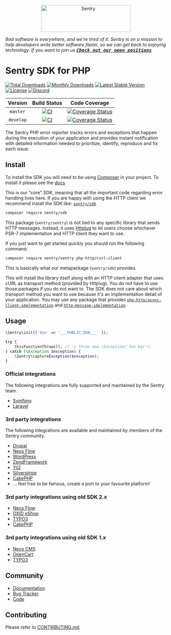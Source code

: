 <p align="center">
  <a href="https://sentry.io/?utm_source=github&utm_medium=logo" target="_blank">
    <img src="https://sentry-brand.storage.googleapis.com/sentry-wordmark-dark-280x84.png" alt="Sentry" width="280" height="84">
  </a>
</p>

_Bad software is everywhere, and we're tired of it. Sentry is on a mission to help developers write better software faster, so we can get back to enjoying technology. If you want to join us [<kbd>**Check out our open positions**</kbd>](https://sentry.io/careers/)_

# Sentry SDK for PHP

[![Total Downloads](https://poser.pugx.org/sentry/sentry/downloads)](https://packagist.org/packages/sentry/sentry)
[![Monthly Downloads](https://poser.pugx.org/sentry/sentry/d/monthly)](https://packagist.org/packages/sentry/sentry)
[![Latest Stable Version](https://poser.pugx.org/sentry/sentry/v/stable)](https://packagist.org/packages/sentry/sentry)
[![License](https://poser.pugx.org/sentry/sentry/license)](https://packagist.org/packages/sentry/sentry)
[![Discord](https://img.shields.io/discord/621778831602221064)](https://discord.gg/cWnMQeA)

| Version | Build Status | Code Coverage |
|:---------:|:-------------:|:-----:|
| `master`| [![CI][master Build Status Image]][master Build Status] | [![Coverage Status][master Code Coverage Image]][master Code Coverage] |
| `develop`| [![CI][develop Build Status Image]][develop Build Status] | [![Coverage Status][develop Code Coverage Image]][develop Code Coverage] |

The Sentry PHP error reporter tracks errors and exceptions that happen during the
execution of your application and provides instant notification with detailed
information needed to prioritize, identify, reproduce and fix each issue.

## Install

To install the SDK you will need to be using [Composer]([https://getcomposer.org/)
in your project. To install it please see the [docs](https://getcomposer.org/download/).

This is our "core" SDK, meaning that all the important code regarding error handling lives here.
If you are happy with using the HTTP client we recommend install the SDK like: [`sentry/sdk`](https://github.com/getsentry/sentry-php-sdk)

```bash
composer require sentry/sdk
```

This package (`sentry/sentry`) is not tied to any specific library that sends HTTP messages. Instead,
it uses [Httplug](https://github.com/php-http/httplug) to let users choose whichever
PSR-7 implementation and HTTP client they want to use.

If you just want to get started quickly you should run the following command:

```bash
composer require sentry/sentry php-http/curl-client
```

This is basically what our metapackage (`sentry/sdk`) provides.

This will install the library itself along with an HTTP client adapter that uses
cURL as transport method (provided by Httplug). You do not have to use those
packages if you do not want to. The SDK does not care about which transport method
you want to use because it's an implementation detail of your application. You may
use any package that provides [`php-http/async-client-implementation`](https://packagist.org/providers/php-http/async-client-implementation)
and [`http-message-implementation`](https://packagist.org/providers/psr/http-message-implementation).

## Usage

```php
\Sentry\init(['dsn' => '___PUBLIC_DSN___' ]);

try {
    thisFunctionThrows(); // -> throw new \Exception('foo bar');
} catch (\Exception $exception) {
    \Sentry\captureException($exception);
}
```

### Official integrations

The following integrations are fully supported and maintained by the Sentry team.

- [Symfony](https://github.com/getsentry/sentry-symfony)
- [Laravel](https://github.com/getsentry/sentry-laravel)

### 3rd party integrations

The following integrations are available and maintained by members of the Sentry community.

- [Drupal](https://www.drupal.org/project/raven)
- [Neos Flow](https://github.com/flownative/flow-sentry)
- [WordPress](https://wordpress.org/plugins/wp-sentry-integration/)
- [ZendFramework](https://github.com/facile-it/sentry-module)
- [Yii2](https://github.com/notamedia/yii2-sentry)
- [Silverstripe](https://github.com/phptek/silverstripe-sentry)
- [CakePHP](https://github.com/Connehito/cake-sentry)
- ... feel free to be famous, create a port to your favourite platform!

### 3rd party integrations using old SDK 2.x

- [Neos Flow](https://github.com/networkteam/Networkteam.SentryClient)
- [OXID eShop](https://github.com/OXIDprojects/sentry)
- [TYPO3](https://github.com/networkteam/sentry_client)
- [CakePHP](https://github.com/Connehito/cake-sentry/tree/3.x)

### 3rd party integrations using old SDK 1.x

- [Neos CMS](https://github.com/networkteam/Netwokteam.Neos.SentryClient)
- [OpenCart](https://github.com/BurdaPraha/oc_sentry)
- [TYPO3](https://github.com/networkteam/sentry_client/tree/2.1.1)

## Community

- [Documentation](https://docs.sentry.io/error-reporting/quickstart/?platform=php)
- [Bug Tracker](http://github.com/getsentry/sentry-php/issues)
- [Code](http://github.com/getsentry/sentry-php)

## Contributing

Please refer to [CONTRIBUTING.md](CONTRIBUTING.md).

[master Build Status]: https://github.com/getsentry/sentry-php/actions?query=workflow%3ACI+branch%3Amaster
[master Build Status Image]: https://github.com/getsentry/sentry-php/workflows/CI/badge.svg?branch=master
[develop Build Status]: https://github.com/getsentry/sentry-php/actions?query=workflow%3ACI+branch%3Adevelop
[develop Build Status Image]: https://github.com/getsentry/sentry-php/workflows/CI/badge.svg?branch=develop
[master Code Coverage]: https://codecov.io/gh/getsentry/sentry-php/branch/master
[master Code Coverage Image]: https://img.shields.io/codecov/c/github/getsentry/sentry-php/master?logo=codecov
[develop Code Coverage]: https://codecov.io/gh/getsentry/sentry-php/branch/develop
[develop Code Coverage Image]: https://img.shields.io/codecov/c/github/getsentry/sentry-php/develop?logo=codecov
